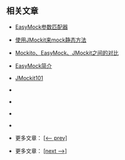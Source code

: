 ## 相关文章

- [EasyMock参数匹配器](docs/EasyMock参数匹配器.md)
- [使用JMockit来mock静态方法](docs/使用JMockit来mock静态方法.md)
- [Mockito、EasyMock、JMockit之间的对比](docs/Mockito-EasyMock-JMockit.md)
- [EasyMock简介](docs/EasyMock简介.md)
- [JMockit101](docs/JMockit101.md)
- []()
- []()
- []()
- []()

- 更多文章： [[<-- prev]]()
- 更多文章： [[next -->]]()